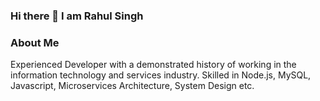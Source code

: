 ### Hi there 👋 I am Rahul Singh

<!--
**raahul1912/raahul1912** is a ✨ _special_ ✨ repository because its `README.md` (this file) appears on your GitHub profile.

Here are some ideas to get you started:

- 🔭 I’m currently working on ...
- 🌱 I’m currently learning ...
- 👯 I’m looking to collaborate on ...
- 🤔 I’m looking for help with ...
- 💬 Ask me about ...
- 📫 How to reach me: ...
- 😄 Pronouns: ...
- ⚡ Fun fact: ...
-->

### About Me
Experienced Developer with a demonstrated history of working in the information technology and services industry. Skilled in Node.js, MySQL, Javascript, Microservices Architecture, System Design etc.
